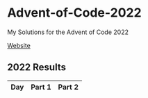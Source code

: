 # Advent-of-Code-2022
My Solutions for the Advent of Code 2022

[Website](https://adventofcode.com/2022)

<!--- advent_readme_stars table --->
## 2022 Results

| Day | Part 1 | Part 2 |
| :---: | :---: | :---: |
<!--- advent_readme_stars table --->

